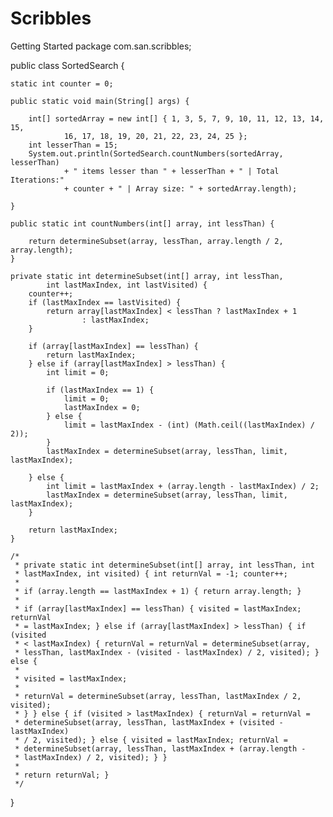 # Scribbles
Getting Started 
package com.san.scribbles;

public class SortedSearch {

	static int counter = 0;

	public static void main(String[] args) {

		int[] sortedArray = new int[] { 1, 3, 5, 7, 9, 10, 11, 12, 13, 14, 15,
				16, 17, 18, 19, 20, 21, 22, 23, 24, 25 };
		int lesserThan = 15;
		System.out.println(SortedSearch.countNumbers(sortedArray, lesserThan)
				+ " items lesser than " + lesserThan + " | Total Iterations:"
				+ counter + " | Array size: " + sortedArray.length);

	}

	public static int countNumbers(int[] array, int lessThan) {

		return determineSubset(array, lessThan, array.length / 2, array.length);
	}

	private static int determineSubset(int[] array, int lessThan,
			int lastMaxIndex, int lastVisited) {
		counter++;
		if (lastMaxIndex == lastVisited) {
			return array[lastMaxIndex] < lessThan ? lastMaxIndex + 1
					: lastMaxIndex;
		}

		if (array[lastMaxIndex] == lessThan) {
			return lastMaxIndex;
		} else if (array[lastMaxIndex] > lessThan) {
			int limit = 0;

			if (lastMaxIndex == 1) {
				limit = 0;
				lastMaxIndex = 0;
			} else {
				limit = lastMaxIndex - (int) (Math.ceil((lastMaxIndex) / 2));
			}
			lastMaxIndex = determineSubset(array, lessThan, limit, lastMaxIndex);

		} else {
			int limit = lastMaxIndex + (array.length - lastMaxIndex) / 2;
			lastMaxIndex = determineSubset(array, lessThan, limit, lastMaxIndex);
		}

		return lastMaxIndex;
	}

	/*
	 * private static int determineSubset(int[] array, int lessThan, int
	 * lastMaxIndex, int visited) { int returnVal = -1; counter++;
	 * 
	 * if (array.length == lastMaxIndex + 1) { return array.length; }
	 * 
	 * if (array[lastMaxIndex] == lessThan) { visited = lastMaxIndex; returnVal
	 * = lastMaxIndex; } else if (array[lastMaxIndex] > lessThan) { if (visited
	 * < lastMaxIndex) { returnVal = returnVal = determineSubset(array,
	 * lessThan, lastMaxIndex - (visited - lastMaxIndex) / 2, visited); } else {
	 * 
	 * visited = lastMaxIndex;
	 * 
	 * returnVal = determineSubset(array, lessThan, lastMaxIndex / 2, visited);
	 * } } else { if (visited > lastMaxIndex) { returnVal = returnVal =
	 * determineSubset(array, lessThan, lastMaxIndex + (visited - lastMaxIndex)
	 * / 2, visited); } else { visited = lastMaxIndex; returnVal =
	 * determineSubset(array, lessThan, lastMaxIndex + (array.length -
	 * lastMaxIndex) / 2, visited); } }
	 * 
	 * return returnVal; }
	 */
}
